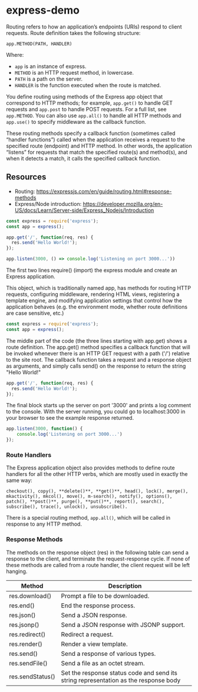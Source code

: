 # express-demo
Routing refers to how an application’s endpoints (URIs) respond to client requests. Route definition takes the following structure:

```
app.METHOD(PATH, HANDLER)
```

Where:
* `app` is an instance of express.
* `METHOD` is an HTTP request method, in lowercase.
* `PATH` is a path on the server.
* `HANDLER` is the function executed when the route is matched.

You define routing using methods of the Express app object that correspond to HTTP methods; for example, `app.get()` to handle GET requests and `app.post` to handle POST requests. For a full list, see `app.METHOD`. You can also use `app.all()` to handle all HTTP methods and `app.use()` to specify middleware as the callback function.

These routing methods specify a callback function (sometimes called “handler functions”) called when the application receives a request to the specified route (endpoint) and HTTP method. In other words, the application “listens” for requests that match the specified route(s) and method(s), and when it detects a match, it calls the specified callback function.

## Resources
* Routing: https://expressjs.com/en/guide/routing.html#response-methods
*  Express/Node introduction: https://developer.mozilla.org/en-US/docs/Learn/Server-side/Express_Nodejs/Introduction

```js
const express = require('express');
const app = express();

app.get('/', function(req, res) {
  res.send('Hello World!');
});

app.listen(3000, () => console.log('Listening on port 3000...'))
```

The first two lines require() (import) the express module and create an Express application. 

This object, which is traditionally named app, has methods for routing HTTP requests, configuring middleware, rendering HTML views, registering a template engine, and modifying application settings that control how the application behaves (e.g. the environment mode, whether route definitions are case sensitive, etc.)

```js
const express = require('express');
const app = express();
```

The middle part of the code (the three lines starting with app.get) shows a route definition. The app.get() method specifies a callback function that will be invoked whenever there is an HTTP GET request with a path ('/') relative to the site root. The callback function takes a request and a response object as arguments, and simply calls send() on the response to return the string "Hello World!"

```js
app.get('/', function(req, res) {
  res.send('Hello World!');
});
```

The final block starts up the server on port '3000' and prints a log comment to the console. With the server running, you could go to localhost:3000 in your browser to see the example response returned.

```js
app.listen(3000, function() {
    console.log('Listening on port 3000...')
});
```

### Route Handlers
The Express application object also provides methods to define route handlers for all the other HTTP verbs, which are mostly used in exactly the same way:

```checkout(), copy(), **delete()**, **get()**, head(), lock(), merge(), mkactivity(), mkcol(), move(), m-search(), notify(), options(), patch(), **post()**, purge(), **put()**, report(), search(), subscribe(), trace(), unlock(), unsubscribe().```

There is a special routing method, `app.all()`, which will be called in response to any HTTP method. 

### Response Methods

The methods on the response object (res) in the following table can send a response to the client, and terminate the request-response cycle. If none of these methods are called from a route handler, the client request will be left hanging.

Method 	            | Description
--------------------|------------------------------------------
res.download()      | Prompt a file to be downloaded.
res.end() 	        | End the response process.
res.json() 	        | Send a JSON response.
res.jsonp() 	    | Send a JSON response with JSONP support.
res.redirect() 	    | Redirect a request.
res.render() 	    | Render a view template.
res.send() 	        | Send a response of various types.
res.sendFile() 	    | Send a file as an octet stream.
res.sendStatus() 	| Set the response status code and send its string representation as the response body
